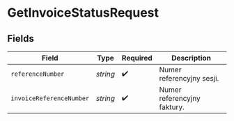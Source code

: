 # GetInvoiceStatusRequest


## Fields

| Field                       | Type                        | Required                    | Description                 |
| --------------------------- | --------------------------- | --------------------------- | --------------------------- |
| `referenceNumber`           | *string*                    | :heavy_check_mark:          | Numer referencyjny sesji.   |
| `invoiceReferenceNumber`    | *string*                    | :heavy_check_mark:          | Numer referencyjny faktury. |